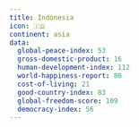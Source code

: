 ```yaml
---
title: Indonesia
icon: 🇮🇩
continent: asia
data:
  global-peace-index: 53
  gross-domestic-product: 16
  human-development-index: 112
  world-happiness-report: 80
  cost-of-living: 21
  good-country-index: 83
  global-freedom-score: 109
  democracy-index: 56
---
```

